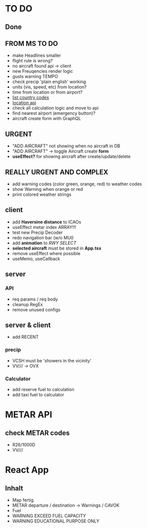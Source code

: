 # TO DO

## Done

## FROM MS TO DO

- make Headlines smaller
- flight rule is wrong?
- no aircraft found api -> client
- new Freuqencies render logic
- gusts warning TEMPO
- check precip 'plain english' working
- units (vis, speed, etc) from location?
- time from location or from airport?
- [list country codes](https://de.wikipedia.org/wiki/ISO-3166-1-Kodierliste)
- [location api](https://ipapi.co/api/#complete-location)
- check all calculation logic and move to api
- find nearest airport (emergency button)?
- aircraft create form with GraphQL

## URGENT

- "ADD AIRCRAFT" not showing when no aircraft in DB
- "ADD AIRCRAFT" -> toggle Aircraft create **form**
- **useEffect?** for showing aircraft after create/update/delete

## REALLY URGENT AND COMPLEX

- add warning codes (color green, orange, red) to weather codes
- show Warning when orange or red
- print colored weather strings

## client

- add **Haversine distance** to ICAOs
- useEffect metar index ARRAY!!!
- test new Precip Decoder
- redo navigation bar (w/o MUI)
- add **animation** to _RWY SELECT_
- **selected aircraft** must be stored in **App.tsx**
- remove useEffect where possible
- useMemo, useCallback

## server

### API

- req params / req body
- cleanup RegEx
- remove unused configs

## server & client

- add RECENT

### precip

- VCSH must be 'showers in the vicinity'
- VV/// -> OVX

### Calculator

- add reserve fuel to calculation
- add taxi fuel to calculator

# METAR API

## check METAR codes

- R26/1000D
- VV///

# React App

## Inhalt

- Map fertig
- METAR departure / destination -> Warnings / CAVOK
- Fuel
- WARNING EXCEED FUEL CAPACITY
- WARNING EDUCATIONAL PURPOSE ONLY
